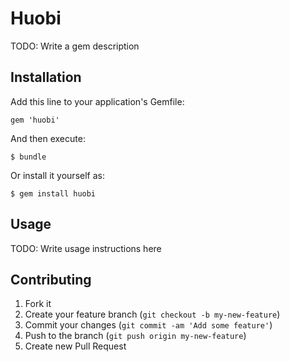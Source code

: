 # Huobi

TODO: Write a gem description

## Installation

Add this line to your application's Gemfile:

    gem 'huobi'

And then execute:

    $ bundle

Or install it yourself as:

    $ gem install huobi

## Usage

TODO: Write usage instructions here

## Contributing

1. Fork it
2. Create your feature branch (`git checkout -b my-new-feature`)
3. Commit your changes (`git commit -am 'Add some feature'`)
4. Push to the branch (`git push origin my-new-feature`)
5. Create new Pull Request
